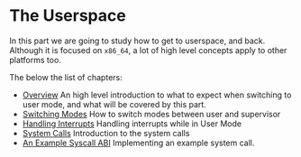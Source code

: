 # The Userspace

In this part we are going to study how to get to userspace, and back. Although it is focused on `x86_64`, a lot of high level concepts apply to other platforms too.

The below the list of chapters:

* [Overview](OSDEV_PDF/Book/06_Userspace/01_Overview.md) An high level introduction to what to expect when switching to user mode, and what will be covered by this part.
* [Switching Modes](02_Switching_Modes.md) How to switch modes between user and supervisor
* [Handling Interrupts](03_Handling_Interrupts.md) Handling interrupts while in User Mode
* [System Calls](04_System_Calls.md) Introduction to the system calls
* [An Example Syscall ABI](05_Example_ABI.md) Implementing an example system call.
